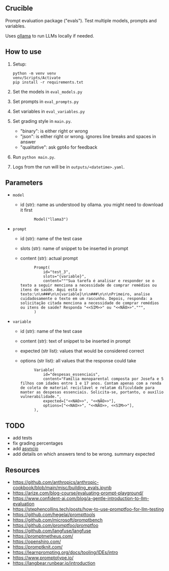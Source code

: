 ## Crucible

Prompt evaluation package ("evals"). Test multiple models, prompts and variables.

Uses [ollama](https://github.com/ollama/ollama-python) to run LLMs locally if needed.

## How to use

1.  Setup:

        python -m venv venv
        venv/Scripts/Activate
        pip install -r requirements.txt

1.  Set the models in `eval_models.py`
1.  Set prompts in `eval_prompts.py`
1.  Set variables in `eval_variables.py`
1.  Set grading style in `main.py`.
    -   "binary": is either right or wrong
    -   "json": is either right or wrong. ignores line breaks and spaces in answer
    -   "qualitative": ask gpt4o for feedback
1.  Run `python main.py`.
1.  Logs from the run will be in `outputs/<datetime>.yaml`.

## Parameters

-   `model`

    -   id (str): name as understood by ollama. you might need to download it first

                  Model("llama3")

-   `prompt`

    -   id (str): name of the test case
    -   slots (str): name of snippet to be inserted in prompt
    -   content (str): actual prompt

                  Prompt(
                      id="test_3",
                      slots="{variable}",
                      content="""Sua tarefa é analisar e responder se o texto a seguir menciona a necessidade de comprar remédios ou itens de saúde. Aqui está o texto:\n\n###\n\n{variable}\n\n###\n\n\nPrimeiro, analise cuidadosamente o texto em um rascunho. Depois, responda: a solicitação citada menciona a necessidade de comprar remédios ou itens de saúde? Responda "<<SIM>>" ou "<<NÃO>>".""",
                  )

-   `variable`

    -   id (str): name of the test case
    -   content (str): text of snippet to be inserted in prompt
    -   expected (str list): values that would be considered correct
    -   options (str list): all values that the response could take

                  Variable(
                      id="despesas_essenciais",
                      content="Família monoparental composta por Josefa e 5 filhos com idades entre 1 e 17 anos. Contam apenas com a renda de coleta de material reciclável e relatam dificuldade para manter as despesas essenciais. Solicita-se, portanto, o auxílio vulnerabilidade.",
                      expected=["<<NAO>>", "<<NÃO>>"],
                      options=["<<NAO>>", "<<NÃO>>, <<SIM>>"],
                  ),

## TODO

-   add tests
-   fix grading percentages
-   add [asyncio](https://github.com/ollama/ollama-python?tab=readme-ov-file#async-client)
-   add details on which answers tend to be wrong. summary expected

## Resources

-   https://github.com/anthropics/anthropic-cookbook/blob/main/misc/building_evals.ipynb
-   https://arize.com/blog-course/evaluating-prompt-playground/
-   https://www.confident-ai.com/blog/a-gentle-introduction-to-llm-evaluation
-   https://stephencollins.tech/posts/how-to-use-promptfoo-for-llm-testing
-   https://github.com/hegelai/prompttools
-   https://github.com/microsoft/promptbench
-   https://github.com/promptfoo/promptfoo
-   https://github.com/langfuse/langfuse
-   https://promptmetheus.com/
-   https://openshiro.com/
-   https://promptknit.com/
-   https://learnprompting.org/docs/tooling/IDEs/intro
-   https://www.promptotype.io/
-   https://langbear.runbear.io/introduction
